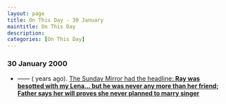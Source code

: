 ```yaml
---
layout: page
title: On This Day - 30 January
maintitle: On This Day
description: 
categories: [On This Day]
---
```


### 30 January 2000
* —— (<span id="age1"></span> years ago). [The Sunday Mirror had the headline: **Ray was besotted with my Lena... but he was never any more than her friend; Father says her will proves she never planned to marry singer**](/newspapers/2000/01/30/sunday-mirror.html)

<!-- Script for calculating number of years ago -->
<script>
var dob = '20000130';
var year = Number(dob.substr(0, 4));
var month = Number(dob.substr(4, 2)) - 1;
var day = Number(dob.substr(6, 2));
var today = new Date();
var age1 = today.getFullYear() - year;
if (today.getMonth() < month || (today.getMonth() == month && today.getDate() < day)) {
  age1--;
}
document.getElementById("age1").innerHTML=age1;
</script>

